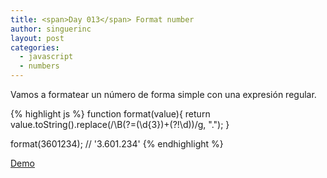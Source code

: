 ```yaml
---
title: <span>Day 013</span> Format number
author: singuerinc
layout: post
categories:
  - javascript
  - numbers
---
```

Vamos a formatear un n&uacute;mero de forma simple con una expresi&oacute;n regular.

{% highlight js %}
function format(value){
    return value.toString().replace(/\B(?=(\d{3})+(?!\d))/g, ".");
}

format(3601234); // '3.601.234'
{% endhighlight %}

<a href="/code/day-013/index.html" target="_blank">Demo</a>